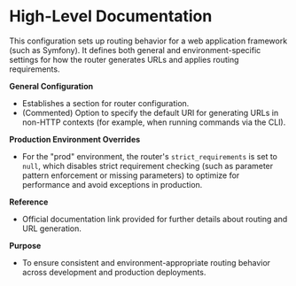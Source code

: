 # High-Level Documentation

This configuration sets up routing behavior for a web application framework (such as Symfony). It defines both general and environment-specific settings for how the router generates URLs and applies routing requirements.

**General Configuration**
- Establishes a section for router configuration.
- (Commented) Option to specify the default URI for generating URLs in non-HTTP contexts (for example, when running commands via the CLI).

**Production Environment Overrides**
- For the "prod" environment, the router's `strict_requirements` is set to `null`, which disables strict requirement checking (such as parameter pattern enforcement or missing parameters) to optimize for performance and avoid exceptions in production.

**Reference**
- Official documentation link provided for further details about routing and URL generation.

**Purpose**
- To ensure consistent and environment-appropriate routing behavior across development and production deployments.